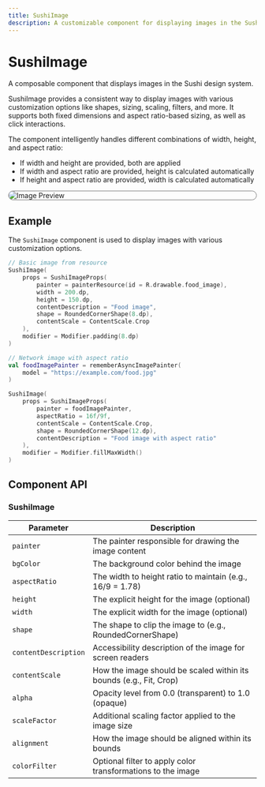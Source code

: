 ```yaml
---
title: SushiImage
description: A customizable component for displaying images in the Sushi design system.
---
```


# SushiImage

A composable component that displays images in the Sushi design system.

SushiImage provides a consistent way to display images with various customization options
like shapes, sizing, scaling, filters, and more. It supports both fixed dimensions and
aspect ratio-based sizing, as well as click interactions.

The component intelligently handles different combinations of width, height, and aspect ratio:

- If width and height are provided, both are applied
- If width and aspect ratio are provided, height is calculated automatically
- If height and aspect ratio are provided, width is calculated automatically

<div style="max-width: 800px; max-height: 340px; border-radius: 20px; overflow: hidden; border: 1px solid #777;">
    <img class="component-preview" src="../preview_image.png" alt="Image Preview">
</div>

## Example

The `SushiImage` component is used to display images with various customization options.

```kotlin
// Basic image from resource
SushiImage(
    props = SushiImageProps(
        painter = painterResource(id = R.drawable.food_image),
        width = 200.dp,
        height = 150.dp,
        contentDescription = "Food image",
        shape = RoundedCornerShape(8.dp),
        contentScale = ContentScale.Crop
    ),
    modifier = Modifier.padding(8.dp)
)

// Network image with aspect ratio
val foodImagePainter = rememberAsyncImagePainter(
    model = "https://example.com/food.jpg"
)

SushiImage(
    props = SushiImageProps(
        painter = foodImagePainter,
        aspectRatio = 16f/9f,
        contentScale = ContentScale.Crop,
        shape = RoundedCornerShape(12.dp),
        contentDescription = "Food image with aspect ratio"
    ),
    modifier = Modifier.fillMaxWidth()
)
```

## Component API

### SushiImage

| Parameter                               | Description                      |
|-----------------------------------------|----------------------------------|
| <div class='parameter'>`painter`</div>| The painter responsible for drawing the image content |
| <div class='parameter'>`bgColor`</div>| The background color behind the image |
| <div class='parameter'>`aspectRatio`</div>| The width to height ratio to maintain (e.g., 16/9 = 1.78) |
| <div class='parameter'>`height`</div>| The explicit height for the image (optional) |
| <div class='parameter'>`width`</div>| The explicit width for the image (optional) |
| <div class='parameter'>`shape`</div>| The shape to clip the image to (e.g., RoundedCornerShape) |
| <div class='parameter'>`contentDescription`</div>| Accessibility description of the image for screen readers |
| <div class='parameter'>`contentScale`</div>| How the image should be scaled within its bounds (e.g., Fit, Crop) |
| <div class='parameter'>`alpha`</div>| Opacity level from 0.0 (transparent) to 1.0 (opaque) |
| <div class='parameter'>`scaleFactor`</div>| Additional scaling factor applied to the image size |
| <div class='parameter'>`alignment`</div>| How the image should be aligned within its bounds |
| <div class='parameter'>`colorFilter`</div>| Optional filter to apply color transformations to the image |